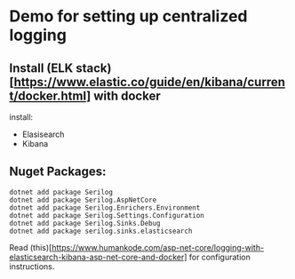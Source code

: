 # Demo for setting up centralized logging


## Install (ELK stack)[https://www.elastic.co/guide/en/kibana/current/docker.html] with docker
install:
 - Elasisearch
 - Kibana


## Nuget Packages:
```
dotnet add package Serilog
dotnet add package Serilog.AspNetCore
dotnet add package Serilog.Enrichers.Environment
dotnet add package Serilog.Settings.Configuration
dotnet add package Serilog.Sinks.Debug
dotnet add package serilog.sinks.elasticsearch
```


Read (this)[https://www.humankode.com/asp-net-core/logging-with-elasticsearch-kibana-asp-net-core-and-docker]
for configuration instructions.
